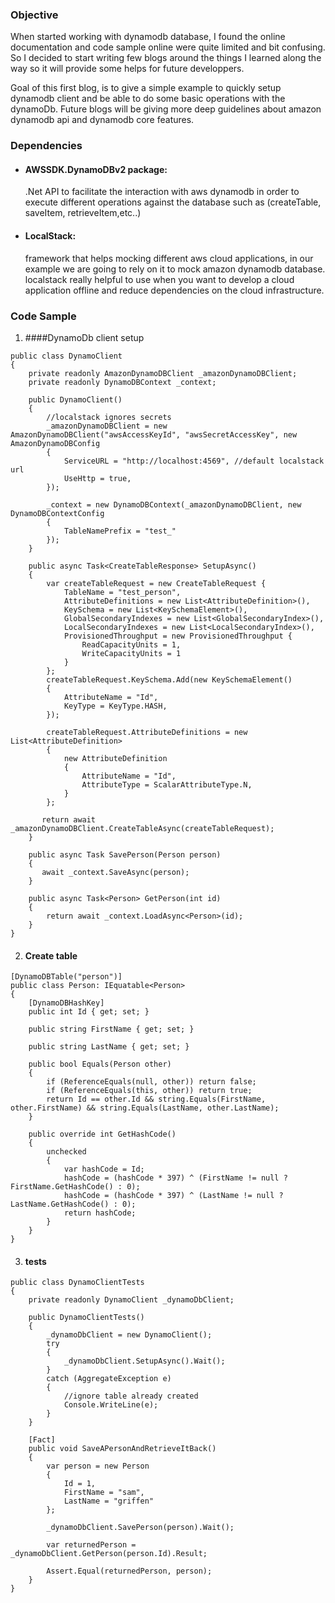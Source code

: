 
### Objective
When started working with dynamodb database, I found the online documentation and code sample online were quite limited and bit confusing. So I decided to start writing few blogs around the things I learned along the way so it will provide some helps for future developpers.

Goal of this first blog, is to give a simple example to quickly setup dynamodb client and be able to do some basic operations with the dynamoDb.
Future blogs will be giving more deep guidelines about amazon dynamodb api and dynamodb core features.


### Dependencies

- #### AWSSDK.DynamoDBv2 package:
  .Net API to facilitate the interaction with aws dynamodb in order to execute different operations against the database
  such as (createTable, saveItem, retrieveItem,etc..)

- #### LocalStack: 
  framework that helps mocking different aws cloud applications, in our example we are going to rely on it to mock amazon dynamodb database.
  localstack really helpful to use when you want to develop a cloud application offline and reduce dependencies on the cloud infrastructure. 
  
### Code Sample
 1. ####DynamoDb client setup
 
```
public class DynamoClient
{
    private readonly AmazonDynamoDBClient _amazonDynamoDBClient;
    private readonly DynamoDBContext _context;

    public DynamoClient()
    {
        //localstack ignores secrets
        _amazonDynamoDBClient = new AmazonDynamoDBClient("awsAccessKeyId", "awsSecretAccessKey", new AmazonDynamoDBConfig
        {
            ServiceURL = "http://localhost:4569", //default localstack url
            UseHttp = true,
        });
        
        _context = new DynamoDBContext(_amazonDynamoDBClient, new DynamoDBContextConfig
        {
            TableNamePrefix = "test_"
        });
    }

    public async Task<CreateTableResponse> SetupAsync()
    {
        var createTableRequest = new CreateTableRequest {
            TableName = "test_person",
            AttributeDefinitions = new List<AttributeDefinition>(),
            KeySchema = new List<KeySchemaElement>(),
            GlobalSecondaryIndexes = new List<GlobalSecondaryIndex>(),
            LocalSecondaryIndexes = new List<LocalSecondaryIndex>(),
            ProvisionedThroughput = new ProvisionedThroughput {
                ReadCapacityUnits = 1,
                WriteCapacityUnits = 1
            }
        };
        createTableRequest.KeySchema.Add(new KeySchemaElement()
        {
            AttributeName = "Id",
            KeyType = KeyType.HASH,
        });
        
        createTableRequest.AttributeDefinitions = new List<AttributeDefinition>
        {
            new AttributeDefinition
            {
                AttributeName = "Id",
                AttributeType = ScalarAttributeType.N,
            }
        };

       return await _amazonDynamoDBClient.CreateTableAsync(createTableRequest);
    }
    
    public async Task SavePerson(Person person)
    {
       await _context.SaveAsync(person);
    }
    
    public async Task<Person> GetPerson(int id)
    {
        return await _context.LoadAsync<Person>(id);
    }
}
```
2. #### Create table

```
[DynamoDBTable("person")]
public class Person: IEquatable<Person>
{
    [DynamoDBHashKey]
    public int Id { get; set; }

    public string FirstName { get; set; }
    
    public string LastName { get; set; }

    public bool Equals(Person other)
    {
        if (ReferenceEquals(null, other)) return false;
        if (ReferenceEquals(this, other)) return true;
        return Id == other.Id && string.Equals(FirstName, other.FirstName) && string.Equals(LastName, other.LastName);
    }

    public override int GetHashCode()
    {
        unchecked
        {
            var hashCode = Id;
            hashCode = (hashCode * 397) ^ (FirstName != null ? FirstName.GetHashCode() : 0);
            hashCode = (hashCode * 397) ^ (LastName != null ? LastName.GetHashCode() : 0);
            return hashCode;
        }
    }
}
```

3. #### tests

```
public class DynamoClientTests
{
    private readonly DynamoClient _dynamoDbClient;

    public DynamoClientTests()
    {
        _dynamoDbClient = new DynamoClient();
        try
        {
            _dynamoDbClient.SetupAsync().Wait();
        }
        catch (AggregateException e)
        {
            //ignore table already created
            Console.WriteLine(e);
        }
    }
    
    [Fact]
    public void SaveAPersonAndRetrieveItBack()
    {
        var person = new Person
        {
            Id = 1,
            FirstName = "sam",
            LastName = "griffen"
        };

        _dynamoDbClient.SavePerson(person).Wait();

        var returnedPerson = _dynamoDbClient.GetPerson(person.Id).Result;

        Assert.Equal(returnedPerson, person);
    }
}
```

